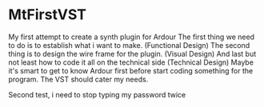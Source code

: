 # MtFirstVST
My first attempt to create a synth plugin for Ardour
The first thing we need to do is to establish what i want to make. (Functional Design)
The second thing is to design the wire frame for the plugin. (Visual Design)
And last but not least how to code it all on the technical side (Technical Design) 
Maybe it's smart to get to know Ardour first before start coding something for the program. The VST should cater my needs.

Second test, i need to stop typing my password twice